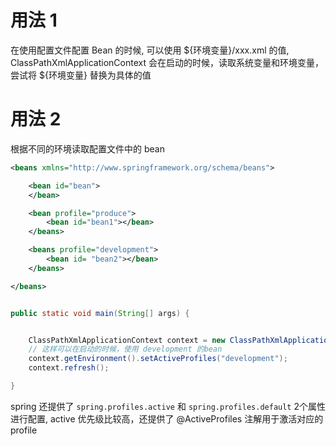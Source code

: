 

# 用法 1

在使用配置文件配置 Bean 的时候, 可以使用 ${环境变量}/xxx.xml 的值, ClassPathXmlApplicationContext 会在启动的时候，读取系统变量和环境变量，尝试将 ${环境变量} 替换为具体的值

# 用法 2

根据不同的环境读取配置文件中的 bean
```xml
<beans xmlns="http://www.springframework.org/schema/beans">

	<bean id="bean">
	</bean>

	<bean profile="produce">
		<bean id="bean1"></bean>
	</beans>

	<beans profile="development">
		<bean id= "bean2"></bean>
	</beans>

</beans>
```

```java

public static void main(String[] args) {


	ClassPathXmlApplicationContext context = new ClassPathXmlApplicationContext(xmlPath);
	// 这样可以在启动的时候，使用 development 的bean
	context.getEnvironment().setActiveProfiles("development");
	context.refresh();

}
```
spring 还提供了 `spring.profiles.active` 和 `spring.profiles.default` 2个属性进行配置, active 优先级比较高，还提供了 @ActiveProfiles 注解用于激活对应的 profile